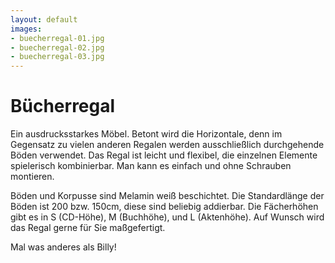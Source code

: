 ```yaml
---
layout: default
images:
- buecherregal-01.jpg
- buecherregal-02.jpg
- buecherregal-03.jpg
---
```


Bücherregal
===========

Ein ausdrucksstarkes Möbel. Betont wird die Horizontale, denn im Gegensatz zu vielen anderen Regalen werden ausschließlich durchgehende Böden verwendet. Das Regal ist leicht und flexibel, die einzelnen Elemente spielerisch kombinierbar. Man kann es einfach und ohne Schrauben montieren.

Böden und Korpusse sind Melamin weiß beschichtet. Die Standardlänge der Böden ist 200 bzw. 150cm, diese sind beliebig addierbar. Die Fächerhöhen gibt es in S (CD-Höhe), M (Buchhöhe), und L (Aktenhöhe). Auf Wunsch wird das Regal gerne für Sie maßgefertigt. 

Mal was anderes als Billy!